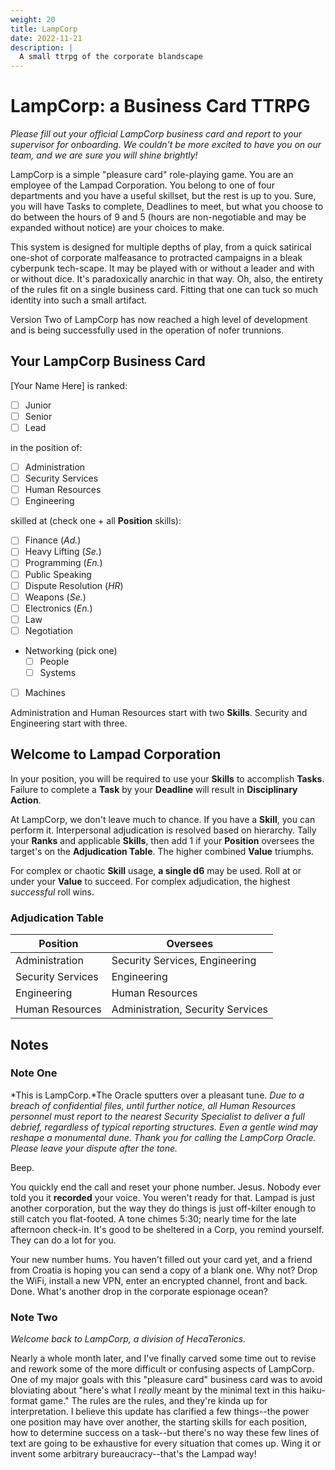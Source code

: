 ```yaml
---
weight: 20
title: LampCorp
date: 2022-11-21
description: |
  A small ttrpg of the corporate blandscape
---
```

# LampCorp: a Business Card TTRPG
*Please fill out your official LampCorp business card and report to your supervisor for onboarding. We couldn't be more excited to have you on our team, and we are sure you will shine brightly!*

LampCorp is a simple "pleasure card" role-playing game. You are an employee of the Lampad Corporation. You belong to one of four departments and you have a useful skillset, but the rest is up to you. Sure, you will have Tasks to complete, Deadlines to meet, but what you choose to do between the hours of 9 and 5 (hours are non-negotiable and may be expanded without notice) are your choices to make. 

This system is designed for multiple depths of play, from a quick satirical one-shot of corporate malfeasance to protracted campaigns in a bleak cyberpunk tech-scape. It may be played with or without a leader and with or without dice. It's paradoxically anarchic in that way. Oh, also, the entirety of the rules fit on a single business card. Fitting that one can tuck so much identity into such a small artifact. 

Version Two of LampCorp has now reached a high level of development and is being successfully used in the operation of nofer trunnions.

## Your LampCorp Business Card
[Your Name Here] is ranked:
- [ ] Junior
- [ ] Senior
- [ ] Lead

in the position of:
- [ ] Administration
- [ ] Security Services
- [ ] Human Resources
- [ ] Engineering

skilled at (check one + all **Position** skills):
- [ ] Finance (*Ad.*)
- [ ] Heavy Lifting (*Se.*)
- [ ] Programming (*En.*)
- [ ] Public Speaking
- [ ] Dispute Resolution (*HR*)
- [ ] Weapons (*Se.*)
- [ ] Electronics (*En.*)
- [ ] Law
- [ ] Negotiation
- Networking (pick one)
  - [ ] People 
  - [ ] Systems
- [ ] Machines

Administration and Human Resources start with two **Skills**. Security and Engineering start with three.

## Welcome to Lampad Corporation
In your position, you will be required to use your **Skills** to accomplish **Tasks**. Failure to complete a **Task** by your **Deadline** will result in **Disciplinary Action**.

At LampCorp, we don't leave much to chance. If you have a **Skill**, you can perform it. Interpersonal adjudication is resolved based on hierarchy. Tally your **Ranks** and applicable **Skills**, then add 1 if your **Position** oversees the target's on the **Adjudication Table**. The higher combined **Value** triumphs.

For complex or chaotic **Skill** usage, **a single d6** may be used. Roll at or under your **Value** to succeed. For complex adjudication, the highest *successful* roll wins.

### Adjudication Table
| Position | Oversees |
|----------|----------|
| Administration     | Security Services, Engineering |
| Security Services      | Engineering      |
| Engineering      | Human Resources       |
| Human Resources       | Administration, Security Services |

## Notes
### Note One

*This is LampCorp.*The Oracle sputters over a pleasant tune. *Due to a breach of confidential files, until further notice, all Human Resources personnel must report to the nearest Security Specialist to deliver a full debrief, regardless of typical reporting structures. Even a gentle wind may reshape a monumental dune. Thank you for calling the LampCorp Oracle. Please leave your dispute after the tone.*

Beep.

You quickly end the call and reset your phone number. Jesus. Nobody ever told you it **recorded** your voice. You weren't ready for that. Lampad is just another corporation, but the way they do things is just off-kilter enough to still catch you flat-footed. A tone chimes 5:30; nearly time for the late afternoon check-in. It's good to be sheltered in a Corp, you remind yourself. They can do a lot for you. 

Your new number hums. You haven't filled out your card yet, and a friend from Croatia is hoping you can send a copy of a blank one. Why not? Drop the WiFi, install a new VPN, enter an encrypted channel, front and back. Done. What's another drop in the corporate espionage ocean?

### Note Two
*Welcome back to LampCorp, a division of HecaTeronics.*

Nearly a whole month later, and I've finally carved some time out to revise and rework some of the more difficult or confusing aspects of LampCorp. One of my major goals with this "pleasure card" business card was to avoid bloviating about "here's what I *really* meant by the minimal text in this haiku-format game." The rules are the rules, and they're kinda up for interpretation. I believe this update has clarified a few things--the power one position may have over another, the starting skills for each position, how to determine success on a task--but there's no way these few lines of text are going to be exhaustive for every situation that comes up. Wing it or invent some arbitrary bureaucracy--that's the Lampad way!